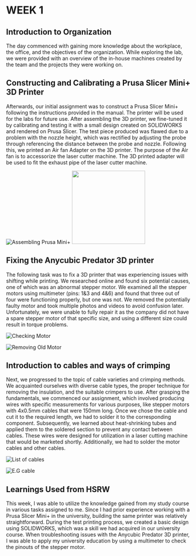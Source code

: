 # WEEK 1
##  Introduction to Organization    

The day commenced with gaining more knowledge about the workplace, the office, and the objectives of the organization. While exploring the lab, we were provided with an overview of the in-house machines created by the team and the projects they were working on. 

##  Constructing and Calibrating a Prusa Slicer Mini+ 3D Printer
Afterwards, our initial assignment was to construct a Prusa Slicer Mini+ following the instructions provided in the manual. The printer will be used for the labs for future use. After assembling the 3D printer, we fine-tuned it by calibrating and testing it with a small design created on SOLIDWORKS and rendered on Prusa Slicer. The test piece produced was flawed due to a problem with the nozzle height, which was rectified by adjusting the probe through referencing the distance between the probe and nozzle. Following this, we printed an Air fan Adapter on the 3D printer. The purpose of the Air fan is to accessorize the laser cutter machine. The 3D printed adapter will be used to fit the exhaust pipe of the laser cutter machine. 

![](assembling%20prussa%20mini%2B.jpeg "Assembling Prusa Mini+")
<img src=".Week1/assembling prussa mini+.jpeg" width=200 height=200>
[](prusamini%2B.jpg "Assembled Prusa Mini+" )

##  Fixing the Anycubic Predator 3D printer  
The following task was to fix a 3D printer that was experiencing issues with shifting while printing. We researched online and found six potential causes, one of which was an abnormal stepper motor. We examined all the stepper motors using multimeter (pins: 1&3 and 4&6) and found that three out of four were functioning properly, but one was not. We removed the potentially faulty motor and took multiple photos and videos to avoid confusion later. Unfortunately, we were unable to fully repair it as the company did not have a spare stepper motor of that specific size, and using a different size could result in torque problems.

![](printer%20fixing.jpg "Checking Motor" )

![](old%20motor.jpg "Removing Old Motor" )


## Introduction to cables and ways of crimping
Next, we progressed to the topic of cable varieties and crimping methods. We acquainted ourselves with diverse cable types, the proper technique for removing the insulation, and the suitable crimpers to use. After grasping the fundamentals, we commenced our assignment, which involved producing wires with specific measurements for various purposes, like stepper motors with 4x0.5mm cables that were 150mm long. Once we chose the cable and cut it to the required length, we had to solder it to the corresponding component. Subsequently, we learned about heat-shrinking tubes and applied them to the soldered section to prevent any contact between cables. These wires were designed for utilization in a laser cutting machine that would be marketed shortly. Additionally, we had to solder the motor cables and other cables.

![](crimping%20list.jpg "List of cables")

![](Cable%20e.g.jpg "E.G cable")

## Learnings Used from HSRW

This week, I was able to utilize the knowledge gained from my study course in various tasks assigned to me. Since I had prior experience working with a Prusa Slicer Mini+ in the university, building the same printer was relatively straightforward. During the test printing process, we created a basic design using SOLIDWORKS, which was a skill we had acquired in our university course. 
When troubleshooting issues with the Anycubic Predator 3D printer, I was able to apply my university education by using a multimeter to check the pinouts of the stepper motor.
